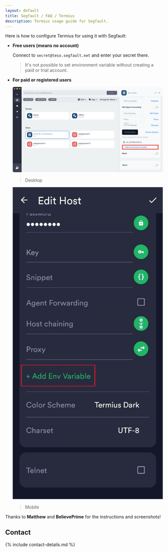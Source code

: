 ```yaml
---
layout: default
title: Segfault / FAQ / Termius
description: Termius usage guide for Segfault.
---
```


<!-- <div style="text-align:center"><h1>Termius</h1></div> -->

<!-- <div style="width:80%; margin:auto">
</div> -->

Here is how to configure Termius for using it with Segfault:

* __Free users (means no account)__

    Connect to `secret@teso.segfault.net` and enter your secret there.

    > It's not possible to set environment variable without creating a paid or trial account.

* __For paid or registered users__

    ![Termius desktop config](termius-registered-desktop.png)

    > Desktop

    ![Termius mobile config](termius-registered-mobile2.jpg)

    > Mobile

Thanks to __Matthew__ and __BelievePrime__ for the instructions and screenshots!

## Contact

{% include contact-details.md %}
